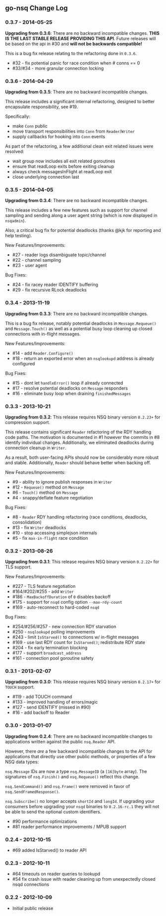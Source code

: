 ## go-nsq Change Log

### 0.3.7 - 2014-05-25

**Upgrading from 0.3.6**: There are no backward incompatible changes. **THIS IS THE LAST STABLE
RELEASE PROVIDING THIS API**. Future releases will be based on the api in #30 and **will not be
backwards compatible!**

This is a bug fix release relating to the refactoring done in `0.3.6`.

 * #32 - fix potential panic for race condition when # conns == 0
 * #33/#34 - more granular connection locking

### 0.3.6 - 2014-04-29

**Upgrading from 0.3.5**: There are no backward incompatible changes.

This release includes a significant internal refactoring, designed
to better encapsulate responsibility, see #19.

Specifically:

 * make `Conn` public
 * move transport responsibilities into `Conn` from `Reader`/`Writer`
 * supply callbacks for hooking into `Conn` events

As part of the refactoring, a few additional clean exit related 
issues were resolved:

 * wait group now includes all exit related goroutines
 * ensure that readLoop exits before exiting cleanup
 * always check messagesInFlight at readLoop exit
 * close underlying connection last

### 0.3.5 - 2014-04-05

**Upgrading from 0.3.4**: There are no backward incompatible changes.

This release includes a few new features such as support for channel
sampling and sending along a user agent string (which is now displayed
in `nsqadmin`).

Also, a critical bug fix for potential deadlocks (thanks @kjk
for reporting and help testing).

New Features/Improvements:

 * #27 - reader logs disambiguate topic/channel
 * #22 - channel sampling
 * #23 - user agent

Bug Fixes:

 * #24 - fix racey reader IDENTIFY buffering
 * #29 - fix recursive RLock deadlocks

### 0.3.4 - 2013-11-19

**Upgrading from 0.3.3**: There are no backward incompatible changes.

This is a bug fix release, notably potential deadlocks in `Message.Requeue()` and `Message.Touch()`
as well as a potential busy loop cleaning up closed connections with in-flight messages.

New Features/Improvements:

 * #14 - add `Reader.Configure()`
 * #18 - return an exported error when an `nsqlookupd` address is already configured

Bug Fixes:

 * #15 - dont let `handleError()` loop if already connected
 * #17 - resolve potential deadlocks on `Message` responders
 * #16 - eliminate busy loop when draining `finishedMessages`

### 0.3.3 - 2013-10-21

**Upgrading from 0.3.2**: This release requires NSQ binary version `0.2.23+` for compression
support.

This release contains significant `Reader` refactoring of the RDY handling code paths. The
motivation is documented in #1 however the commits in #8 identify individual changes. Additionally,
we eliminated deadlocks during connection cleanup in `Writer`.

As a result, both user-facing APIs should now be considerably more robust and stable. Additionally,
`Reader` should behave better when backing off.

New Features/Improvements:

 * #9 - ability to ignore publish responses in `Writer`
 * #12 - `Requeue()` method on `Message`
 * #6 - `Touch()` method on `Message`
 * #4 - snappy/deflate feature negotiation

Bug Fixes:

 * #8 - `Reader` RDY handling refactoring (race conditions, deadlocks, consolidation)
 * #13 - fix `Writer` deadlocks
 * #10 - stop accessing simplejson internals
 * #5 - fix `max-in-flight` race condition

### 0.3.2 - 2013-08-26

**Upgrading from 0.3.1**: This release requires NSQ binary version `0.2.22+` for TLS support.

New Features/Improvements:

 * #227 - TLS feature negotiation
 * #164/#202/#255 - add `Writer`
 * #186 - `MaxBackoffDuration` of `0` disables backoff
 * #175 - support for `nsqd` config option `--max-rdy-count`
 * #169 - auto-reconnect to hard-coded `nsqd`

Bug Fixes:

 * #254/#256/#257 - new connection RDY starvation
 * #250 - `nsqlookupd` polling improvements
 * #243 - limit `IsStarved()` to connections w/ in-flight messages
 * #169 - use last RDY count for `IsStarved()`; redistribute RDY state
 * #204 - fix early termination blocking
 * #177 - support `broadcast_address`
 * #161 - connection pool goroutine safety

### 0.3.1 - 2013-02-07

**Upgrading from 0.3.0**: This release requires NSQ binary version `0.2.17+` for `TOUCH` support.

 * #119 - add TOUCH command
 * #133 - improved handling of errors/magic
 * #127 - send IDENTIFY (missed in #90)
 * #16 - add backoff to Reader

### 0.3.0 - 2013-01-07

**Upgrading from 0.2.4**: There are no backward incompatible changes to applications
written against the public `nsq.Reader` API.

However, there *are* a few backward incompatible changes to the API for applications that 
directly use other public methods, or properties of a few NSQ data types:

`nsq.Message` IDs are now a type `nsq.MessageID` (a `[16]byte` array).  The signatures of
`nsq.Finish()` and `nsq.Requeue()` reflect this change.

`nsq.SendCommand()` and `nsq.Frame()` were removed in favor of `nsq.SendFramedResponse()`.

`nsq.Subscribe()` no longer accepts `shortId` and `longId`.  If upgrading your consumers
before upgrading your `nsqd` binaries to `0.2.16-rc.1` they will not be able to send the 
optional custom identifiers.
    
 * #90 performance optimizations
 * #81 reader performance improvements / MPUB support

### 0.2.4 - 2012-10-15

 * #69 added IsStarved() to reader API

### 0.2.3 - 2012-10-11

 * #64 timeouts on reader queries to lookupd
 * #54 fix crash issue with reader cleaning up from unexpectedly closed nsqd connections

### 0.2.2 - 2012-10-09

 * Initial public release
